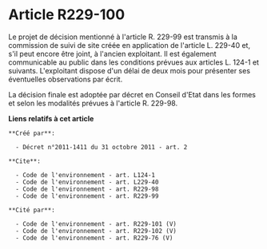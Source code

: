# Article R229-100

Le projet de décision mentionné à l'article R. 229-99 est transmis à la commission de suivi de site créée en application de
l'article L. 229-40 et, s'il peut encore être joint, à l'ancien exploitant. Il est également communicable au public dans les
conditions prévues aux articles L. 124-1 et suivants. L'exploitant dispose d'un délai de deux mois pour présenter ses
éventuelles observations par écrit.

La décision finale est adoptée par décret en Conseil d'Etat dans les formes et selon les modalités prévues à l'article R.
229-98.

**Liens relatifs à cet article**

	**Créé par**:

	  - Décret n°2011-1411 du 31 octobre 2011 - art. 2

	**Cite**:

	  - Code de l'environnement - art. L124-1
	  - Code de l'environnement - art. L229-40
	  - Code de l'environnement - art. R229-98
	  - Code de l'environnement - art. R229-99

	**Cité par**:

	  - Code de l'environnement - art. R229-101 (V)
	  - Code de l'environnement - art. R229-102 (V)
	  - Code de l'environnement - art. R229-76 (V)
